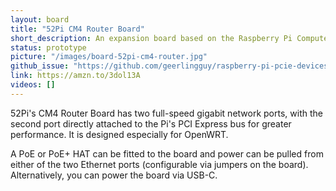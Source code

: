 ```yaml
---
layout: board
title: "52Pi CM4 Router Board"
short_description: An expansion board based on the Raspberry Pi Compute Module 4.
status: prototype
picture: "/images/board-52pi-cm4-router.jpg"
github_issue: "https://github.com/geerlingguy/raspberry-pi-pcie-devices/issues/337"
link: https://amzn.to/3dol13A
videos: []
---
```

52Pi's CM4 Router Board has two full-speed gigabit network ports, with the second port directly attached to the Pi's PCI Express bus for greater performance. It is designed especially for OpenWRT.

A PoE or PoE+ HAT can be fitted to the board and power can be pulled from either of the two Ethernet ports (configurable via jumpers on the board). Alternatively, you can power the board via USB-C.
